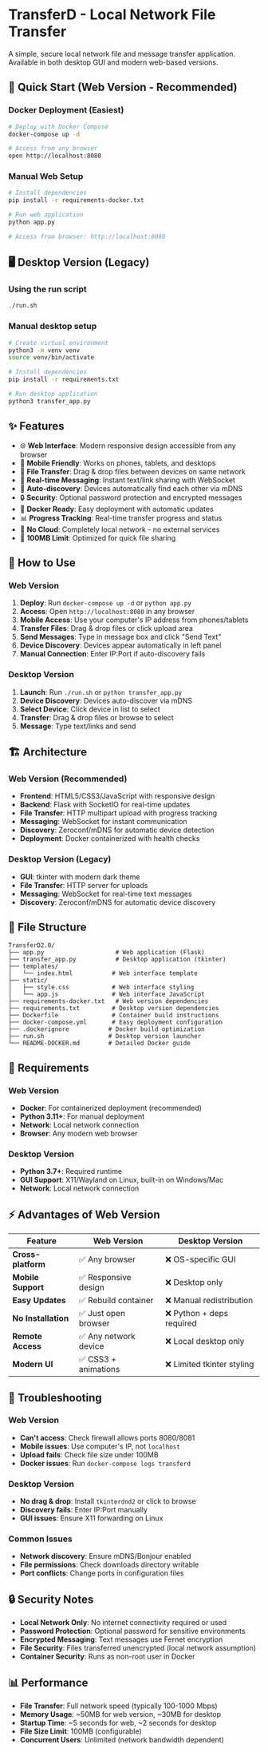 # TransferD - Local Network File Transfer

A simple, secure local network file and message transfer application. Available in both desktop GUI and modern web-based versions.

## 🚀 Quick Start (Web Version - Recommended)

### Docker Deployment (Easiest)
```bash
# Deploy with Docker Compose
docker-compose up -d

# Access from any browser
open http://localhost:8080
```

### Manual Web Setup
```bash
# Install dependencies
pip install -r requirements-docker.txt

# Run web application
python app.py

# Access from browser: http://localhost:8080
```

## 🖥️ Desktop Version (Legacy)

### Using the run script
```bash
./run.sh
```

### Manual desktop setup
```bash
# Create virtual environment
python3 -m venv venv
source venv/bin/activate

# Install dependencies
pip install -r requirements.txt

# Run desktop application
python3 transfer_app.py
```

## ✨ Features

- 🌐 **Web Interface**: Modern responsive design accessible from any browser
- 📱 **Mobile Friendly**: Works on phones, tablets, and desktops
- 🔄 **File Transfer**: Drag & drop files between devices on same network
- 💬 **Real-time Messaging**: Instant text/link sharing with WebSocket
- 🎯 **Auto-discovery**: Devices automatically find each other via mDNS
- 🔒 **Security**: Optional password protection and encrypted messages
- 🐳 **Docker Ready**: Easy deployment with automatic updates
- 📊 **Progress Tracking**: Real-time transfer progress and status
- 🚫 **No Cloud**: Completely local network - no external services
- 📏 **100MB Limit**: Optimized for quick file sharing

## 📖 How to Use

### Web Version
1. **Deploy**: Run `docker-compose up -d` or `python app.py`
2. **Access**: Open `http://localhost:8080` in any browser
3. **Mobile Access**: Use your computer's IP address from phones/tablets
4. **Transfer Files**: Drag & drop files or click upload area
5. **Send Messages**: Type in message box and click "Send Text"
6. **Device Discovery**: Devices appear automatically in left panel
7. **Manual Connection**: Enter IP:Port if auto-discovery fails

### Desktop Version
1. **Launch**: Run `./run.sh` or `python transfer_app.py`
2. **Device Discovery**: Devices auto-discover via mDNS
3. **Select Device**: Click device in list to select
4. **Transfer**: Drag & drop files or browse to select
5. **Message**: Type text/links and send

## 🏗️ Architecture

### Web Version (Recommended)
- **Frontend**: HTML5/CSS3/JavaScript with responsive design
- **Backend**: Flask with SocketIO for real-time updates
- **File Transfer**: HTTP multipart upload with progress tracking
- **Messaging**: WebSocket for instant communication
- **Discovery**: Zeroconf/mDNS for automatic device detection
- **Deployment**: Docker containerized with health checks

### Desktop Version (Legacy)
- **GUI**: tkinter with modern dark theme
- **File Transfer**: HTTP server for uploads
- **Messaging**: WebSocket for real-time text messages
- **Discovery**: Zeroconf/mDNS for automatic device discovery

## 📁 File Structure

```
TransferD2.0/
├── app.py                    # Web application (Flask)
├── transfer_app.py           # Desktop application (tkinter)
├── templates/
│   └── index.html           # Web interface template
├── static/
│   ├── style.css            # Web interface styling
│   └── app.js               # Web interface JavaScript
├── requirements-docker.txt   # Web version dependencies
├── requirements.txt         # Desktop version dependencies
├── Dockerfile               # Container build instructions
├── docker-compose.yml       # Easy deployment configuration
├── .dockerignore           # Docker build optimization
├── run.sh                  # Desktop version launcher
└── README-DOCKER.md        # Detailed Docker guide
```

## 🔧 Requirements

### Web Version
- **Docker**: For containerized deployment (recommended)
- **Python 3.11+**: For manual deployment
- **Network**: Local network connection
- **Browser**: Any modern web browser

### Desktop Version
- **Python 3.7+**: Required runtime
- **GUI Support**: X11/Wayland on Linux, built-in on Windows/Mac
- **Network**: Local network connection

## ⚡ Advantages of Web Version

| Feature | Web Version | Desktop Version |
|---------|-------------|-----------------|
| **Cross-platform** | ✅ Any browser | ❌ OS-specific GUI |
| **Mobile Support** | ✅ Responsive design | ❌ Desktop only |
| **Easy Updates** | ✅ Rebuild container | ❌ Manual redistribution |
| **No Installation** | ✅ Just open browser | ❌ Python + deps required |
| **Remote Access** | ✅ Any network device | ❌ Local desktop only |
| **Modern UI** | ✅ CSS3 + animations | ❌ Limited tkinter styling |

## 🚨 Troubleshooting

### Web Version
- **Can't access**: Check firewall allows ports 8080/8081
- **Mobile issues**: Use computer's IP, not `localhost`
- **Upload fails**: Check file size under 100MB
- **Docker issues**: Run `docker-compose logs transferd`

### Desktop Version
- **No drag & drop**: Install `tkinterdnd2` or click to browse
- **Discovery fails**: Enter IP:Port manually
- **GUI issues**: Ensure X11 forwarding on Linux

### Common Issues
- **Network discovery**: Ensure mDNS/Bonjour enabled
- **File permissions**: Check downloads directory writable
- **Port conflicts**: Change ports in configuration files

## 🔒 Security Notes

- **Local Network Only**: No internet connectivity required or used
- **Password Protection**: Optional password for sensitive environments
- **Encrypted Messaging**: Text messages use Fernet encryption
- **File Security**: Files transferred unencrypted (local network assumption)
- **Container Security**: Runs as non-root user in Docker

## 📊 Performance

- **File Transfer**: Full network speed (typically 100-1000 Mbps)
- **Memory Usage**: ~50MB for web version, ~30MB for desktop
- **Startup Time**: ~5 seconds for web, ~2 seconds for desktop
- **File Size Limit**: 100MB (configurable)
- **Concurrent Users**: Unlimited (network bandwidth dependent)